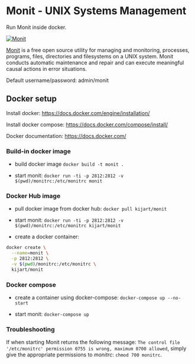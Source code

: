 # Monit - UNIX Systems Management

Run Monit inside docker.

[![Monit](https://mmonit.com/monit/img/logo.png)](https://mmonit.com/monit/)

[Monit](https://mmonit.com/monit/) is a free open source utility for managing and monitoring, processes, programs, files, directories and filesystems on a UNIX system. Monit conducts automatic maintenance and repair and can execute meaningful causal actions in error situations.

Default username/password: admin/monit

## Docker setup

Install docker: https://docs.docker.com/engine/installation/

Install docker compose: https://docs.docker.com/compose/install/

Docker documentation: https://docs.docker.com/

### Build-in docker image

- build docker image `docker build -t monit .`

- start monit: `docker run -ti -p 2812:2812 -v $(pwd)/monitrc:/etc/monitrc monit`

### Docker Hub image

- pull docker image from docker hub: `docker pull kijart/monit`

- start monit: `docker run -ti -p 2812:2812 -v $(pwd)/monitrc:/etc/monitrc kijart/monit`

- create a docker container:

```bash
docker create \
  --name=monit \
  -p 2812:2812 \
  -v $(pwd)/monitrc:/etc/monitrc \
  kijart/monit
```

### Docker compose

- create a container using docker-compose: `docker-compose up --no-start`

- start monit: `docker-compose up`

### Troubleshooting

If when starting Monit returns the following message: `The control file '/etc/monitrc' permission 0755 is wrong, maximum 0700 allowed`, simply give the appropriate permissions to _monitrc_: `chmod 700 monitrc`.
